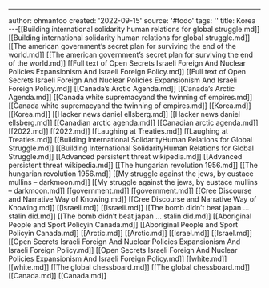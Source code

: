 ---
author: ohmanfoo
created: '2022-09-15'
source: '#todo'
tags: ''
title: Korea
---[[Building international solidarity human relations for global struggle.md]]
[[Building international solidarity human relations for global struggle.md]]
[[The american government’s secret plan for surviving the end of the world.md]]
[[The american government’s secret plan for surviving the end of the world.md]]
[[Full text of Open Secrets Israeli Foreign And Nuclear Policies Expansionism And Israeli Foreign Policy.md]]
[[Full text of Open Secrets Israeli Foreign And Nuclear Policies Expansionism And Israeli Foreign Policy.md]]
[[Canada’s Arctic Agenda.md]]
[[Canada’s Arctic Agenda.md]]
[[Canada white supremacyand the twinning of empires.md]]
[[Canada white supremacyand the twinning of empires.md]]
[[Korea.md]]
[[Korea.md]]
[[Hacker news daniel ellsberg.md]]
[[Hacker news daniel ellsberg.md]]
[[Canadian arctic agenda.md]]
[[Canadian arctic agenda.md]]
[[2022.md]]
[[2022.md]]
[[Laughing at Treaties.md]]
[[Laughing at Treaties.md]]
[[Building International SolidarityHuman Relations for Global Struggle.md]]
[[Building International SolidarityHuman Relations for Global Struggle.md]]
[[Advanced persistent threat wikipedia.md]]
[[Advanced persistent threat wikipedia.md]]
[[The hungarian revolution 1956.md]]
[[The hungarian revolution 1956.md]]
[[My struggle against the jews, by eustace mullins – darkmoon.md]]
[[My struggle against the jews, by eustace mullins – darkmoon.md]]
[[government.md]]
[[government.md]]
[[Cree Discourse and Narrative Way of Knowing.md]]
[[Cree Discourse and Narrative Way of Knowing.md]]
[[Israeli.md]]
[[Israeli.md]]
[[The bomb didn’t beat japan … stalin did.md]]
[[The bomb didn’t beat japan … stalin did.md]]
[[Aboriginal People and Sport Policyin Canada.md]]
[[Aboriginal People and Sport Policyin Canada.md]]
[[Arctic.md]]
[[Arctic.md]]
[[Israel.md]]
[[Israel.md]]
[[Open Secrets Israeli Foreign And Nuclear Policies Expansionism And Israeli Foreign Policy.md]]
[[Open Secrets Israeli Foreign And Nuclear Policies Expansionism And Israeli Foreign Policy.md]]
[[white.md]]
[[white.md]]
[[The global chessboard.md]]
[[The global chessboard.md]]
[[Canada.md]]
[[Canada.md]]
